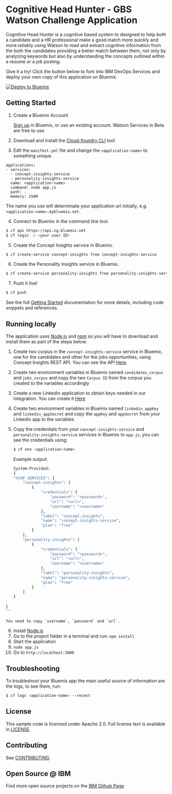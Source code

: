 # Cognitive Head Hunter - GBS Watson Challenge Application

  Cognitive Head Hunter is a cognitive based system to designed to help both a candidate and a HR professional make a good match more quickly and more reliably using Watson to read and extract cognitive information from the both the candidates providing a better match between them, not only by analyzing keywords but also by understanding the concepts outlined within a resume or a job posting.
  
Give it a try! Click the button below to fork into IBM DevOps Services and deploy your own copy of this application on Bluemix.

[![Deploy to Bluemix](https://bluemix.net/deploy/button.png)](https://bluemix.net/deploy?repository=https://hub.jazz.net/git/alanbraz/job-hunters)

## Getting Started

1. Create a Bluemix Account

    [Sign up][sign_up] in Bluemix, or use an existing account. Watson Services in Beta are free to use.

2. Download and install the [Cloud-foundry CLI][cloud_foundry] tool

3. Edit the `manifest.yml` file and change the `<application-name>` to something unique.
  ```none
  applications:
  - services:
    - concept-insights-service
    - personality-insights-service
    name: <application-name>
    command: node app.js
    path: .
    memory: 256M
  ```
  The name you use will determinate your application url initially, e.g. `<application-name>.mybluemix.net`.

4. Connect to Bluemix in the command line tool.
  ```sh
  $ cf api https://api.ng.bluemix.net
  $ cf login -u <your user ID>
  ```

5. Create the Concept Insights service in Bluemix.
  ```sh
  $ cf create-service concept-insights free concept-insights-service
  ```
  
6. Create the Personality Insights service in Bluemix.
  ```sh
  $ cf create-service personality-insights free personality-insights-service
  ```

7. Push it live!
  ```sh
  $ cf push
  ```

See the full [Getting Started][getting_started] documentation for more details, including code snippets and references.

## Running locally
  The application uses [Node.js](http://nodejs.org/) and [npm](https://www.npmjs.com/) so you will have to download and install them as part of the steps below.
  
1. Create two corpus in the `concept-insights-service` service in Bluemix, one for the candidates and other for the jobs opportunities, using Concept Insights REST API. You can see the API [Here][watson_api].

2. Create two environment variables in Bluemix named `candidates_corpus` and `jobs_corpus` and copy the two `Corpus ID` from the corpus you created to the variables accordingly

3. Create a new Linkedin application to obtain keys needed in our integration. You can create it [Here][linkedin_app]

4. Create two environment variables in Bluemix named `linkedin_appKey` and `linkedin_appSecret` and copy the `appKey` and `appSecret` from your Linkedin app to the variables
 
5. Copy the credentials from your `concept-insights-service` and `personality-insights-service` services in Bluemix to `app.js`, you can see the credentials using:

    ```sh
    $ cf env <application-name>
    ```
    Example output:
    ```sh
    System-Provided:
    {
    "VCAP_SERVICES": {
        "concept-insights": [
            {
                "credentials": {
                    "password": "<password>",
                    "url": "<url>",
                    "username": "<username>"
                },
                "label": "concept-insights",
                "name": "concept-insights-service",
                "plan": "free"
            }
        ],
        "personality-insights": [
            {
                "credentials": {
                    "password": "<password>",
                    "url": "<url>",
                    "username": "<username>"
                },
                "label": "personality-insights",
                "name": "personality-insights-service",
                "plan": "free"
            }
        ]
    }
}	
    ```

    You need to copy `username`, `password` and `url`.

6. Install [Node.js](http://nodejs.org/)
7. Go to the project folder in a terminal and run:
    `npm install`
8. Start the application
9.  `node app.js`
10. Go to `http://localhost:3000`

## Troubleshooting

To troubleshoot your Bluemix app the main useful source of information are the logs, to see them, run:

  ```sh
  $ cf logs <application-name> --recent
  ```

## License

  This sample code is licensed under Apache 2.0. Full license text is available in [LICENSE](LICENSE).

## Contributing

  See [CONTRIBUTING](CONTRIBUTING.md).

## Open Source @ IBM
  Find more open source projects on the [IBM Github Page](http://ibm.github.io/)

[cloud_foundry]: https://github.com/cloudfoundry/cli
[getting_started]: http://www.ibm.com/smarterplanet/us/en/ibmwatson/developercloud/doc/getting_started/
[sign_up]: https://apps.admin.ibmcloud.com/manage/trial/bluemix.html?cm_mmc=WatsonDeveloperCloud-_-LandingSiteGetStarted-_-x-_-CreateAnAccountOnBluemixCLI
[watson_api]: http://www.ibm.com/smarterplanet/us/en/ibmwatson/developercloud/apis/#!/concept-insights/createCorpus
[linkedin_app]: https://www.linkedin.com/developer/apps/new